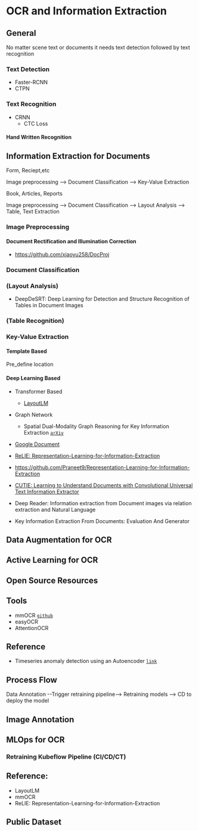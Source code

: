 # OCR and Information Extraction

## General

No matter scene text or documents it needs text detection followed by text recognition 

### Text Detection

* Faster-RCNN
* CTPN

### Text Recognition

* CRNN
  * CTC Loss 

#### Hand Written Recognition

## Information Extraction for Documents

Form, Reciept,etc

Image preprocessing --> Document Classification --> Key-Value Extraction

Book, Articles, Reports

Image preprocessing --> Document Classification --> Layout Analysis --> Table, Text Extraction


### Image Preprocessing

#### Document Rectification and Illumination Correction

* https://github.com/xiaoyu258/DocProj

### Document Classification

### (Layout Analysis)

* DeepDeSRT: Deep Learning for Detection and Structure Recognition of Tables in Document Images

### (Table Recognition)

### Key-Value Extraction

#### Template Based

Pre_define location


#### Deep Learning Based

* Transformer Based
    * [LayoutLM]()
    
* Graph Network
    * Spatial Dual-Modality Graph Reasoning for Key Information Extraction [`arXiv`](https://arxiv.org/abs/2103.14470)

* [Google Document](https://ai.googleblog.com/2020/06/extracting-structured-data-from.html)

* [ReLIE: Representation-Learning-for-Information-Extraction]()

* https://github.com/Praneet9/Representation-Learning-for-Information-Extraction

* [CUTIE: Learning to Understand Documents with Convolutional Universal Text Information Extractor]()

* Deep Reader: Information extraction from Document images via relation extraction and Natural Language

* Key Information Extraction From Documents: Evaluation And Generator


## Data Augmentation for OCR

## Active Learning for OCR

## Open Source Resources



## Tools

* mmOCR [`github`](https://mmocr.readthedocs.io/en/latest/)
* easyOCR
* AttentionOCR

## Reference

* Timeseries anomaly detection using an Autoencoder [`link`](https://keras.io/examples/timeseries/timeseries_anomaly_detection/)




## Process Flow

Data Annotation --Trigger retraining pipeline--> Retraining models --> CD to deploy the model

## Image Annotation 

## MLOps for OCR

### Retraining Kubeflow Pipeline (CI/CD/CT)



## Reference:
- LayoutLM
- mmOCR
- ReLIE: Representation-Learning-for-Information-Extraction

## Public Dataset
